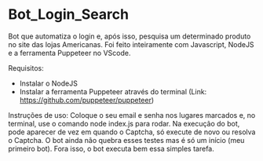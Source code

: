 # Bot_Login_Search
Bot que automatiza o login e, após isso, pesquisa um determinado produto no site das lojas Americanas. 
Foi feito inteiramente com Javascript, NodeJS e a ferramenta Puppeteer no VScode. 

Requisitos:
- Instalar o NodeJS
- Instalar a ferramenta Puppeteer através do terminal (Link: https://github.com/puppeteer/puppeteer)

Instruções de uso: 
Coloque o seu email e senha nos lugares marcados e, no terminal, use o comando node index.js para rodar. 
Na execução do bot, pode aparecer de vez em quando o Captcha, só execute de novo ou resolva o Captcha. 
O bot ainda não quebra esses testes mas é só um início (meu primeiro bot).
Fora isso, o bot executa bem essa simples tarefa.


